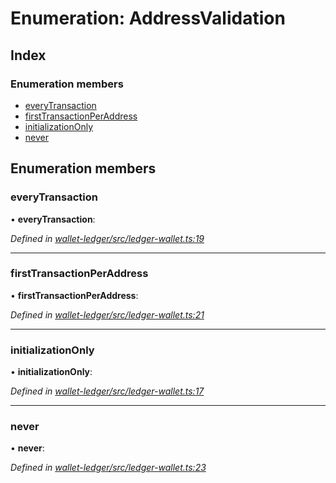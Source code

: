 # Enumeration: AddressValidation

## Index

### Enumeration members

* [everyTransaction](_ledger_wallet_.addressvalidation.md#everytransaction)
* [firstTransactionPerAddress](_ledger_wallet_.addressvalidation.md#firsttransactionperaddress)
* [initializationOnly](_ledger_wallet_.addressvalidation.md#initializationonly)
* [never](_ledger_wallet_.addressvalidation.md#never)

## Enumeration members

###  everyTransaction

• **everyTransaction**:

*Defined in [wallet-ledger/src/ledger-wallet.ts:19](https://github.com/medhak1/celo-monorepo/blob/master/packages/sdk/wallets/wallet-ledger/src/ledger-wallet.ts#L19)*

___

###  firstTransactionPerAddress

• **firstTransactionPerAddress**:

*Defined in [wallet-ledger/src/ledger-wallet.ts:21](https://github.com/medhak1/celo-monorepo/blob/master/packages/sdk/wallets/wallet-ledger/src/ledger-wallet.ts#L21)*

___

###  initializationOnly

• **initializationOnly**:

*Defined in [wallet-ledger/src/ledger-wallet.ts:17](https://github.com/medhak1/celo-monorepo/blob/master/packages/sdk/wallets/wallet-ledger/src/ledger-wallet.ts#L17)*

___

###  never

• **never**:

*Defined in [wallet-ledger/src/ledger-wallet.ts:23](https://github.com/medhak1/celo-monorepo/blob/master/packages/sdk/wallets/wallet-ledger/src/ledger-wallet.ts#L23)*
